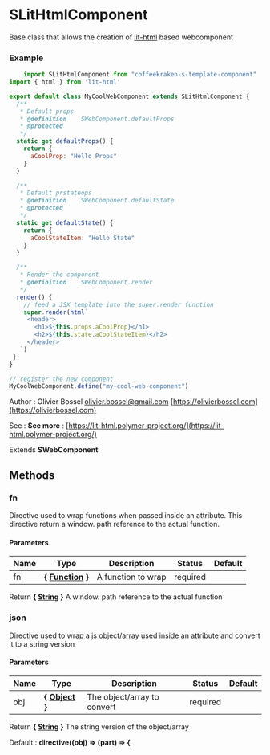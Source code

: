 # SLitHtmlComponent

Base class that allows the creation of [lit-html](https://lit-html.polymer-project.org/) based webcomponent

### Example
```js
	import SLitHtmlComponent from "coffeekraken-s-template-component"
import { html } from 'lit-html'

export default class MyCoolWebComponent extends SLitHtmlComponent {
  /**
   * Default props
   * @definition    SWebComponent.defaultProps
   * @protected
   */
  static get defaultProps() {
    return {
      aCoolProp: "Hello Props"
    }
  }

  /**
   * Default prstateops
   * @definition    SWebComponent.defaultState
   * @protected
   */
  static get defaultState() {
    return {
      aCoolStateItem: "Hello State"
    }
  }

  /**
   * Render the component
   * @definition    SWebComponent.render
   */
  render() {
    // feed a JSX template into the super.render function
    super.render(html`
     <header>
       <h1>${this.props.aCoolProp}</h1>
       <h2>${this.state.aCoolStateItem}</h2>
     </header>
   `)
 }
}

// register the new component
MyCoolWebComponent.define("my-cool-web-component")
```
Author : Olivier Bossel [olivier.bossel@gmail.com](mailto:olivier.bossel@gmail.com) [https://olivierbossel.com](https://olivierbossel.com)

See : **See more** : [https://lit-html.polymer-project.org/](https://lit-html.polymer-project.org/)

Extends **SWebComponent**







## Methods


### fn

Directive used to wrap functions when passed inside an attribute.
This directive return a window. path reference to the actual function.



#### Parameters
Name  |  Type  |  Description  |  Status  |  Default
------------  |  ------------  |  ------------  |  ------------  |  ------------
fn  |  **{ [Function](https://developer.mozilla.org/fr/docs/Web/JavaScript/Reference/Objets_globaux/Function) }**  |  A function to wrap  |  required  |

Return **{ [String](https://developer.mozilla.org/fr/docs/Web/JavaScript/Reference/Objets_globaux/String) }** A window. path reference to the actual function


### json

Directive used to wrap a js object/array used inside an attribute
and convert it to a string version


#### Parameters
Name  |  Type  |  Description  |  Status  |  Default
------------  |  ------------  |  ------------  |  ------------  |  ------------
obj  |  **{ [Object](https://developer.mozilla.org/fr/docs/Web/JavaScript/Reference/Objets_globaux/Object) }**  |  The object/array to convert  |  required  |

Return **{ [String](https://developer.mozilla.org/fr/docs/Web/JavaScript/Reference/Objets_globaux/String) }** The string version of the object/array

Default : **directive((obj) => (part) => {**